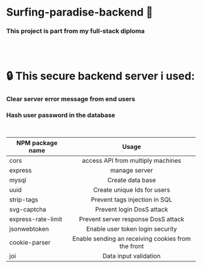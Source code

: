 # Surfing-paradise-backend :closed_lock_with_key:

### This project is part from my full-stack diploma
<br><br>

# :lock: This secure  backend server i used:
### Clear server error message from end users
### Hash user password in the database
<br>


| NPM package name        | Usage           | 
| ------------- |:-------------:| 
| cors     | access API from multiply machines | 
| express     | manage server      |  
| mysql | Create data base      |  
| uuid | Create unique Ids for users      |  
| strip-tags | Prevent tags injection in SQL      |  
| svg-captcha | Prevent login DosS attack       |  
| express-rate-limit | Prevent server response DosS attack     |  
| jsonwebtoken | Enable user token login security      |  
| cookie-parser | Enable sending an receiving cookies from the front      |  
| joi | Data input validation      |  